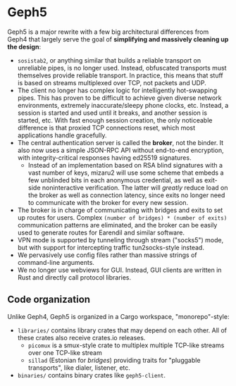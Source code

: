 # Geph5

Geph5 is a major rewrite with a few big architectural differences from Geph4 that largely serve the goal of **simplifying and massively cleaning up the design**:

- `sosistab2`, or anything similar that builds a reliable transport on unreliable pipes, is no longer used. Instead, obfuscated transports must themselves provide reliable transport. In practice, this means that stuff is based on streams multiplexed over TCP, not packets and UDP.
- The client no longer has complex logic for intelligently hot-swapping pipes. This has proven to be difficult to achieve given diverse network environments, extremely inaccurate/sleepy phone clocks, etc. Instead, a session is started and used until it breaks, and another session is started, etc. With fast enough session creation, the only noticeable difference is that proxied TCP connections reset, which most applications handle gracefully.
- The central authentication server is called the **broker**, not the binder. It also now uses a simple JSON-RPC API without end-to-end encryption, with integrity-critical responses having ed25519 signatures.
  - Instead of an implementation based on RSA blind signatures with a vast number of keys, mizaru2 will use some scheme that embeds a few unblinded bits in each anonymous credential, as well as exit-side noninteractive verification. The latter will _greatly_ reduce load on the broker as well as connection latency, since exits no longer need to communicate with the broker for every new session.
- The broker is in charge of communicating with bridges and exits to set up routes for users. Complex `(number of bridges) * (number of exits)` communication patterns are eliminated, and the broker can be easily used to generate routes for Earendil and similar software.
- VPN mode is supported by tunneling through stream ("socks5") mode, but with support for intercepting traffic tun2socks-style instead.
- We pervasively use config files rather than massive strings of command-line arguments.
- We no longer use webviews for GUI. Instead, GUI clients are written in Rust and directly call protocol libraries.

## Code organization

Unlike Geph4, Geph5 is organized in a Cargo workspace, "monorepo"-style:

- `libraries/` contains library crates that may depend on each other. All of these crates also receive crates.io releases.
  - `picomux` is a smux-style crate to multiplex multiple TCP-like streams over one TCP-like stream
  - `sillad` (Estonian for _bridges_) providing traits for "pluggable transports", like dialer, listener, etc.
- `binaries/` contains binary crates like `geph5-client`.
